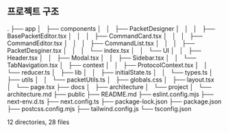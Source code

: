 ## 프로젝트 구조

.
├── app
│   ├── components
│   │   ├── PacketDesigner
│   │   │   ├── BasePacketEditor.tsx
│   │   │   ├── CommandCard.tsx
│   │   │   ├── CommandEditor.tsx
│   │   │   ├── CommandList.tsx
│   │   │   ├── PacketDesginer.tsx
│   │   │   └── index.tsx
│   │   └── UI
│   │       ├── Header.tsx
│   │       ├── Modal.tsx
│   │       ├── Sidebar.tsx
│   │       └── TabNavigation.tsx
│   ├── context
│   │   ├── ProtocolContext.tsx
│   │   └── reducer.ts
│   ├── lib
│   │   ├── initialState.ts
│   │   └── types.ts
│   ├── utils
│   │   └── packetUtils.ts
│   ├── globals.css
│   ├── layout.tsx
│   └── page.tsx
├── docs
│   ├── architecture
│   └── project
│       └── architecture.md
├── public
├── README.md
├── eslint.config.mjs
├── next-env.d.ts
├── next.config.ts
├── package-lock.json
├── package.json
├── postcss.config.mjs
├── tailwind.config.js
└── tsconfig.json

12 directories, 28 files
